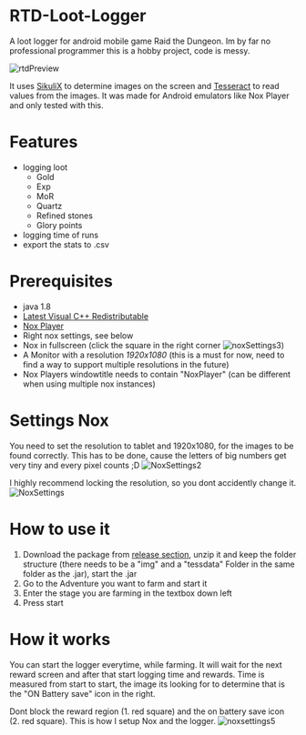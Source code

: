 # RTD-Loot-Logger
A loot logger for android mobile game Raid the Dungeon. Im by far no professional programmer this is a hobby project, code is messy.

![rtdPreview](https://i.imgur.com/F58YOy6.png)

It uses [SikuliX](http://sikulix.com/) to determine images on the screen and [Tesseract](https://github.com/tesseract-ocr/tesseract) to read values from the images. It was made for Android emulators like Nox Player and only tested with this.

# Features
* logging loot
  * Gold
  * Exp
  * MoR
  * Quartz
  * Refined stones
  * Glory points
* logging time of runs
* export the stats to .csv


# Prerequisites
* java 1.8
* [Latest Visual C++ Redistributable](https://support.microsoft.com/de-de/help/2977003/the-latest-supported-visual-c-downloads)
* [Nox Player](https://www.bignox.com/)
* Right nox settings, see below
* Nox in fullscreen (click the square in the right corner ![noxSettings3](https://i.imgur.com/rGe5u5C.png)) 
* A Monitor with a resolution *1920x1080* (this is a must for now, need to find a way to support multiple resolutions in the future)
* Nox Players windowtitle needs to contain "NoxPlayer" (can be different when using multiple nox instances)

# Settings Nox

You need to set the resolution to tablet and 1920x1080, for the images to be found correctly. This has to be done, cause the letters of big numbers get very tiny and every pixel counts ;D
![NoxSettings2](https://i.imgur.com/jJUclJm.png)

I highly recommend locking the resolution, so you dont accidently change it.
![NoxSettings](https://i.imgur.com/wwD5lxb.png)

# How to use it

1. Download the package from [release section](https://github.com/empty789/RTD-Loot-Logger/releases), unzip it and keep the folder structure (there needs to be a "img" and a "tessdata" Folder in the same folder as the .jar), start the .jar
2. Go to the Adventure you want to farm and start it
3. Enter the stage you are farming in the textbox down left
3. Press start

# How it works

You can start the logger everytime, while farming. It will wait for the next reward screen and after that start logging time and rewards.
Time is measured from start to start, the image its looking for to determine that is the "ON Battery save" icon in the right.

Dont block the reward region (1. red square) and the on battery save icon (2. red square).
This is how I setup Nox and the logger.
![noxsettings5](https://i.imgur.com/x0b8uBy.png)
